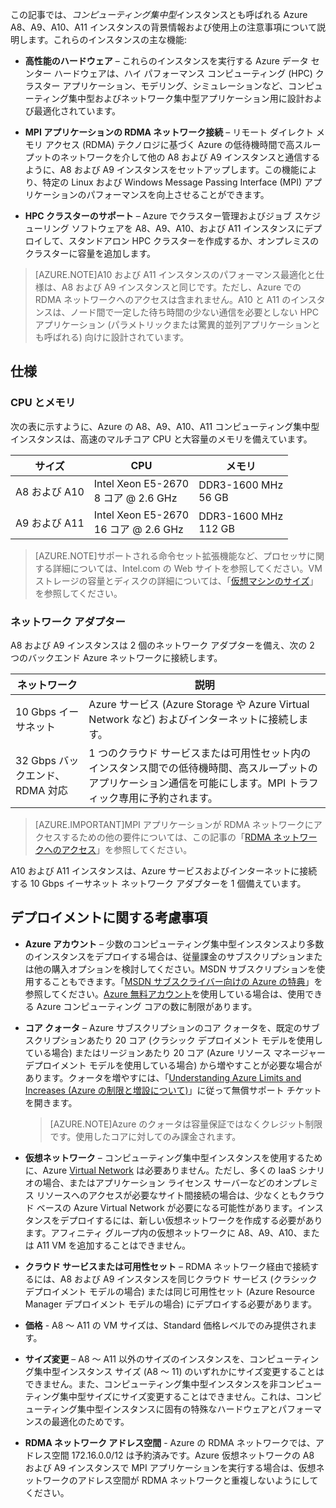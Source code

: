 

この記事では、*コンピューティング集中型*インスタンスとも呼ばれる Azure A8、A9、A10、A11 インスタンスの背景情報および使用上の注意事項について説明します。これらのインスタンスの主な機能:

* **高性能のハードウェア** – これらのインスタンスを実行する Azure データ センター ハードウェアは、ハイ パフォーマンス コンピューティング (HPC) クラスター アプリケーション、モデリング、シミュレーションなど、コンピューティング集中型およびネットワーク集中型アプリケーション用に設計および最適化されています。

* **MPI アプリケーションの RDMA ネットワーク接続** – リモート ダイレクト メモリ アクセス (RDMA) テクノロジに基づく Azure の低待機時間で高スループットのネットワークを介して他の A8 および A9 インスタンスと通信するように、A8 および A9 インスタンスをセットアップします。この機能により、特定の Linux および Windows Message Passing Interface (MPI) アプリケーションのパフォーマンスを向上させることができます。

* **HPC クラスターのサポート** – Azure でクラスター管理およびジョブ スケジューリング ソフトウェアを A8、A9、A10、および A11 インスタンスにデプロイして、スタンドアロン HPC クラスターを作成するか、オンプレミスのクラスターに容量を追加します。

>[AZURE.NOTE]A10 および A11 インスタンスのパフォーマンス最適化と仕様は、A8 および A9 インスタンスと同じです。ただし、Azure での RDMA ネットワークへのアクセスは含まれません。A10 と A11 のインスタンスは、ノード間で一定した待ち時間の少ない通信を必要としない HPC アプリケーション (パラメトリックまたは驚異的並列アプリケーションとも呼ばれる) 向けに設計されています。


## 仕様

### CPU とメモリ

次の表に示すように、Azure の A8、A9、A10、A11 コンピューティング集中型インスタンスは、高速のマルチコア CPU と大容量のメモリを備えています。

サイズ | CPU | メモリ
------------- | ----------- | ----------------
A8 および A10 | Intel Xeon E5-2670<br/>8 コア @ 2.6 GHz | DDR3-1600 MHz<br/>56 GB
A9 および A11 | Intel Xeon E5-2670<br/>16 コア @ 2.6 GHz | DDR3-1600 MHz<br/>112 GB


>[AZURE.NOTE]サポートされる命令セット拡張機能など、プロセッサに関する詳細については、Intel.com の Web サイトを参照してください。VM ストレージの容量とディスクの詳細については、「[仮想マシンのサイズ](virtual-machines-linux-sizes.md)」を参照してください。

### ネットワーク アダプター

A8 および A9 インスタンスは 2 個のネットワーク アダプターを備え、次の 2 つのバックエンド Azure ネットワークに接続します。


ネットワーク | 説明
-------- | -----------
10 Gbps イーサネット | Azure サービス (Azure Storage や Azure Virtual Network など) およびインターネットに接続します。
32 Gbps バックエンド、RDMA 対応 | 1 つのクラウド サービスまたは可用性セット内のインスタンス間での低待機時間、高スループットのアプリケーション通信を可能にします。MPI トラフィック専用に予約されます。


>[AZURE.IMPORTANT]MPI アプリケーションが RDMA ネットワークにアクセスするための他の要件については、この記事の「[RDMA ネットワークへのアクセス](#access-the-rdma-network)」を参照してください。

A10 および A11 インスタンスは、Azure サービスおよびインターネットに接続する 10 Gbps イーサネット ネットワーク アダプターを 1 個備えています。

## デプロイメントに関する考慮事項

* **Azure アカウント** – 少数のコンピューティング集中型インスタンスより多数のインスタンスをデプロイする場合は、従量課金のサブスクリプションまたは他の購入オプションを検討してください。MSDN サブスクリプションを使用することもできます。「[MSDN サブスクライバー向けの Azure の特典](https://azure.microsoft.com/pricing/member-offers/msdn-benefits-details/)」を参照してください。[Azure 無料アカウント](https://azure.microsoft.com/pricing/free-trial/)を使用している場合は、使用できる Azure コンピューティング コアの数に制限があります。

* **コア クォータ** – Azure サブスクリプションのコア クォータを、既定のサブスクリプションあたり 20 コア (クラシック デプロイメント モデルを使用している場合) またはリージョンあたり 20 コア (Azure リソース マネージャー デプロイメント モデルを使用している場合) から増やすことが必要な場合があります。クォータを増やすには、「[Understanding Azure Limits and Increases (Azure の制限と増設について)](https://azure.microsoft.com/blog/2014/06/04/azure-limits-quotas-increase-requests/)」に従って無償サポート チケットを開きます。

    >[AZURE.NOTE]Azure のクォータは容量保証ではなくクレジット制限です。使用したコアに対してのみ課金されます。

* **仮想ネットワーク** – コンピューティング集中型インスタンスを使用するために、Azure [Virtual Network](https://azure.microsoft.com/documentation/services/virtual-network/) は必要ありません。ただし、多くの IaaS シナリオの場合、またはアプリケーション ライセンス サーバーなどのオンプレミス リソースへのアクセスが必要なサイト間接続の場合は、少なくともクラウド ベースの Azure Virtual Network が必要になる可能性があります。インスタンスをデプロイするには、新しい仮想ネットワークを作成する必要があります。アフィニティ グループ内の仮想ネットワークに A8、A9、A10、または A11 VM を追加することはできません。

* **クラウド サービスまたは可用性セット** – RDMA ネットワーク経由で接続するには、A8 および A9 インスタンスを同じクラウド サービス (クラシック デプロイメント モデルの場合) または同じ可用性セット (Azure Resource Manager デプロイメント モデルの場合) にデプロイする必要があります。

* **価格** - A8 ～ A11 の VM サイズは、Standard 価格レベルでのみ提供されます。

* **サイズ変更** – A8 ～ A11 以外のサイズのインスタンスを、コンピューティング集中型インスタンス サイズ (A8 ～ 11) のいずれかにサイズ変更することはできません。また、コンピューティング集中型インスタンスを非コンピューティング集中型サイズにサイズ変更することはできません。これは、コンピューティング集中型インスタンスに固有の特殊なハードウェアとパフォーマンスの最適化のためです。

* **RDMA ネットワーク アドレス空間** - Azure の RDMA ネットワークでは、アドレス空間 172.16.0.0/12 は予約済みです。Azure 仮想ネットワークの A8 および A9 インスタンスで MPI アプリケーションを実行する場合は、仮想ネットワークのアドレス空間が RDMA ネットワークと重複しないようにしてください。

<!---HONumber=AcomDC_0323_2016-->